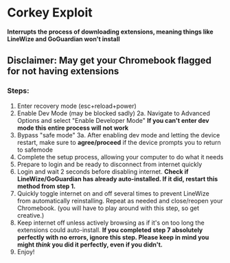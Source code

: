 # Corkey Exploit
**Interrupts the process of downloading extensions, meaning things like LineWize and GoGuardian won't install**
## Disclaimer: May get your Chromebook flagged for not having extensions
### Steps:
1. Enter recovery mode (esc+reload+power)
2. Enable Dev Mode (may be blocked sadly)
2a. Navigate to Advanced Options and select "Enable Developer Mode"
**If you can't enter dev mode this entire process will not work**
3. Bypass "safe mode"
3a. After enabling dev mode and letting the device restart, make sure to **agree/proceed** if the device prompts you to return to safemode
4. Complete the setup process, allowing your computer to do what it needs
5. Prepare to login and be ready to disconnect from internet quickly
6. Login and wait 2 seconds before disabling internet. **Check if LineWize/GoGuardian has already auto-installed. If it did, restart this method from step 1.**
7. Quickly toggle internet on and off several times to prevent LineWize from automatically reinstalling. Repeat as needed and close/reopen your Chromebook. (you will have to play around with this step, so get creative.)
8. Keep internet off unless actively browsing as if it's on too long the extensions could auto-install. **If you completed step 7 absolutely perfectly with no errors, ignore this step. Please keep in mind you might *think* you did it perfectly, even if you didn't.**
9. Enjoy!
